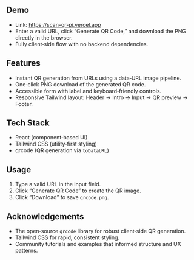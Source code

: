 ## Demo
- Link: https://scan-qr-pi.vercel.app
- Enter a valid URL, click “Generate QR Code,” and download the PNG directly in the browser.  
- Fully client‑side flow with no backend dependencies.  

## Features
- Instant QR generation from URLs using a data‑URL image pipeline.  
- One‑click PNG download of the generated QR code.  
- Accessible form with label and keyboard‑friendly controls.  
- Responsive Tailwind layout: Header → Intro → Input → QR preview → Footer.  

## Tech Stack
- React (component‑based UI)  
- Tailwind CSS (utility‑first styling)  
- qrcode (QR generation via `toDataURL`)  

## Usage
1. Type a valid URL in the input field.  
2. Click “Generate QR Code” to create the QR image.  
3. Click “Download” to save `qrcode.png`.  

## Acknowledgements
- The open‑source `qrcode` library for robust client‑side QR generation.  
- Tailwind CSS for rapid, consistent styling.  
- Community tutorials and examples that informed structure and UX patterns.  

